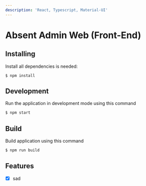 ```yaml
---
description: 'React, Typescript, Material-UI'
---
```


# Absent Admin Web \(Front-End\)

## Installing

Install all dependencies is needed:

```
$ npm install
```

## Development

Run the application in development mode using this command

```bash
$ npm start
```

## Build

Build application using this command

```bash
$ npm run build
```

## Features

* [x] sad



